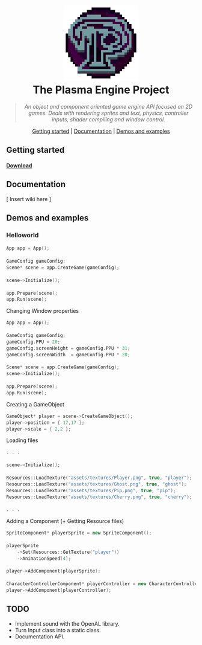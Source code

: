 <h1 align="center">
  <a href=""><img width="200" height="200" src="https://github.com/ByCubed7/Plasma/blob/master/Docs/PlasmaLogo.png"/></a>
  <br>
  The Plasma Engine Project
</h1>

<blockquote align="center">
  <em>An object and component oriented game engine API focused on 2D games.
Deals with rendering sprites and text, physics, controller inputs, shader compiling and window control.</em>
</blockquote>

<p align="center">
  <a href="#getting-started">Getting started</a> | 
  <a href="#documentation">Documentation</a> | 
  <a href="#demos-and-examples">Demos and examples</a>
</p>

## Getting started

#### [Download](https://github.com/ByCubed7/Plasma/archive/master.zip)

## Documentation 
\[ Insert wiki here ]


## Demos and examples

### Helloworld
```cpp
App app = App();

GameConfig gameConfig;
Scene* scene = app.CreateGame(gameConfig);

scene->Initialize();

app.Prepare(scene);
app.Run(scene);
```

Changing Window properties
```cpp
App app = App();

GameConfig gameConfig;
gameConfig.PPU = 20;
gameConfig.screenHeight = gameConfig.PPU * 31;
gameConfig.screenWidth  = gameConfig.PPU * 28;

Scene* scene = app.CreateGame(gameConfig);
scene->Initialize();

app.Prepare(scene);
app.Run(scene);
```

Creating a GameObject
```cpp
GameObject* player = scene->CreateGameObject();
player->position = { 17,17 };
player->scale = { 2,2 };
```

Loading files
```cpp
. . .

scene->Initialize();

Resources::LoadTexture("assets/textures/Player.png", true, "player");
Resources::LoadTexture("assets/textures/Ghost.png", true, "ghost");
Resources::LoadTexture("assets/textures/Pip.png", true, "pip");
Resources::LoadTexture("assets/textures/Cherry.png", true, "cherry");

. . .
```

Adding a Component (+ Getting Resource files)
```cpp
SpriteComponent* playerSprite = new SpriteComponent();
	
playerSprite
	->Set(Resources::GetTexture("player"))
	->AnimationSpeed(4);

player->AddComponent(playerSprite);

CharacterControllerComponent* playerController = new CharacterControllerComponent();
player->AddComponent(playerController);
```


## TODO
- Implement sound with the OpenAL library.
- Turn Input class into a static class.
- Documentation API.
